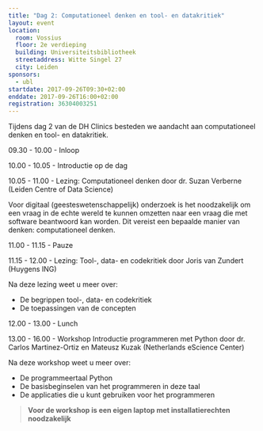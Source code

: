 ```yaml
---
title: "Dag 2: Computationeel denken en tool- en datakritiek"
layout: event
location:
  room: Vossius
  floor: 2e verdieping
  building: Universiteitsbibliotheek
  streetaddress: Witte Singel 27
  city: Leiden
sponsors:
  - ubl
startdate: 2017-09-26T09:30+02:00
enddate: 2017-09-26T16:00+02:00
registration: 36304003251
---
```

Tijdens dag 2 van de DH Clinics besteden we aandacht aan computationeel denken en tool- en datakritiek.

09.30 - 10.00 - Inloop

10.00 - 10.05 - Introductie op de dag

10.05 - 11.00 - Lezing: Computationeel denken door dr. Suzan Verberne (Leiden Centre of Data Science)

Voor digitaal (geesteswetenschappelijk) onderzoek is het noodzakelijk om een vraag in de echte wereld te kunnen omzetten naar een vraag die met software beantwoord kan worden. Dit vereist een bepaalde manier van denken: computationeel denken.

11.00 - 11.15 - Pauze

11.15 - 12.00 - Lezing: Tool-, data- en codekritiek door Joris van Zundert (Huygens ING)

Na deze lezing weet u meer over:
- De begrippen tool-, data- en codekritiek
- De toepassingen van de concepten

12.00 - 13.00 - Lunch

13.00 - 16.00 - Workshop Introductie programmeren met Python door dr. Carlos Martinez-Ortiz en Mateusz Kuzak (Netherlands eScience Center)

Na deze workshop weet u meer over:
- De programmeertaal Python
- De basisbeginselen van het programmeren in deze taal
- De applicaties die u kunt gebruiken voor het programmeren

>  **Voor de workshop is een eigen laptop met installatierechten noodzakelijk**
